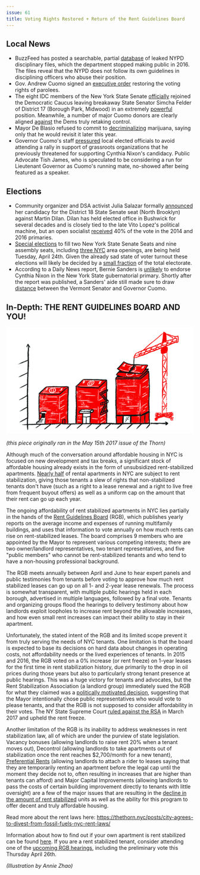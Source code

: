 ```yaml
---
issue: 61
title: Voting Rights Restored + Return of the Rent Guidelines Board
---
```


## Local News
-   BuzzFeed has posted a searchable, partial [database](https://www.buzzfeed.com/kendalltaggart/nypd-police-misconduct-database-explainer?utm_term=.dnvMgo2POy#.cum7WYQXyB) of leaked NYPD disciplinary files, which the department stopped making public in 2016. The files reveal that the NYPD does not follow its own guidelines in disciplining officers who abuse their position.
-   Gov. Andrew Cuomo signed an [executive order](http://www.nydailynews.com/new-york/cuomo-announces-executive-order-parolees-vote-article-1.3941028) restoring the voting rights of parolees.
-   The eight IDC members of the New York State Senate [officially](https://www.politico.com/states/new-york/albany/story/2018/04/16/after-7-year-schism-idc-officially-rejoins-mainline-democrats-366877) rejoined the Democratic Caucus leaving breakaway State Senator Simcha Felder of District 17 (Borough Park, Midwood) in an extremely [powerful](https://cityandstateny.com/articles/politics/news-politics/simcha-felder-andrew-cuomo-hasnt-talked-reuniting-state-senate.html) position. Meanwhile, a number of major Cuomo donors are clearly aligned [against](http://www.gothamgazette.com/state/7624-major-cuomo-supporters-don-t-want-a-democratic-state-senate?mc_cid=503b201c80&mc_eid=1a9d72cbc4) the Dems truly retaking control.
-   Mayor De Blasio refused to commit to [decriminalizing](http://www.nydailynews.com/news/politics/mayor-de-blasio-not-convinced-legalizing-marijuana-article-1.3945677) marijuana, saying only that he would revisit it later this year.
-   Governor Cuomo's staff [pressured](https://www.nytimes.com/2018/04/19/nyregion/cuomo-rally-nixon-wfp-election.html) local elected officials to avoid attending a rally in support of grassroots organizations that he previously threatened for supporting Cynthia Nixon's candidacy. Public Advocate Tish James, who is speculated to be considering a run for Lieutenant Governor as Cuomo's running mate, no-showed after being featured as a speaker.

## Elections
-   Community organizer and DSA activist Julia Salazar formally [announced](http://www.brooklyneagle.com/articles/2018/4/17/salazar-challenge-dilan-democratic-primary) her candidacy for the District 18 State Senate seat (North Brooklyn) against Martin Dilan. Dilan has held elected office in Bushwick for several decades and is closely tied to the late Vito Lopez's political machine, but an open socialist [received](https://ballotpedia.org/Debbie_Medina) 40% of the vote in the 2014 and 2016 primaries.
-   [Special elections](https://ballotpedia.org/New_York_state_legislative_special_elections,_2018) to fill two New York State Senate Seats and nine assembly seats, including [three NYC](http://www.gothamgazette.com/state/7483-the-11-special-elections-set-for-april-24) area openings, are being held Tuesday, April 24th. Given the already sad state of voter turnout these elections will likely be decided by a [small fraction](https://citylimits.org/2018/04/18/a-mere-handful-of-voters-likely-to-decide-who-represents-125000-bronxites-in-albany/) of the total electorate.
-   According to a Daily News report, Bernie Sanders is [unlikely](http://www.nydailynews.com/news/politics/lovett-cynthia-nixon-bernie-sanders-backing-article-1.3936141) to endorse Cynthia Nixon in the New York State gubernatorial primary. Shortly after the report was published, a Sanders' aide still made sure to draw [distance](http://www.nydailynews.com/news/politics/bernie-sanders-adviser-pol-not-lock-step-cuomo-article-1.3937002) between the Vermont Senator and Governor Cuomo.

## In-Depth: THE RENT GUIDELINES BOARD AND YOU!
!["Divestment"](https://raw.githubusercontent.com/nycdsa/the-thorn/master/src/images/thorn_rentguidelinesboard_04.jpg)

*(this piece originally ran in the May 15th 2017 issue of the Thorn)*

Although much of the conversation around affordable housing in NYC is focused on new development and tax breaks, a significant stock of affordable housing already exists in the form of unsubsidized rent-stabilized apartments. [Nearly half](http://furmancenter.org/thestoop/entry/report-the-challenge-of-rising-rents) of rental apartments in NYC are subject to rent stabilization, giving those tenants a slew of rights that non-stabilized tenants don't have (such as a right to a lease renewal and a right to live free from frequent buyout offers) as well as a uniform cap on the amount that their rent can go up each year.

The ongoing affordability of rent stabilized apartments in NYC lies partially in the hands of the [Rent Guidelines Board](http://www1.nyc.gov/site/rentguidelinesboard/about/about.page) (RGB), which publishes yearly reports on the average income and expenses of running multifamily buildings, and uses that information to vote annually on how much rents can rise on rent-stabilized leases. The board comprises 9 members who are appointed by the Mayor to represent various competing interests; there are two owner/landlord representatives, two tenant representatives, and five "public members" who cannot be rent-stabilized tenants and who tend to have a non-housing professional background.

The RGB meets annually between April and June to hear expert panels and public testimonies from tenants before voting to approve how much rent stabilized leases can go up on all 1- and 2-year lease renewals. The process is somewhat transparent, with multiple public hearings held in each borough, advertised in multiple languages, followed by a final vote. Tenants and organizing groups flood the hearings to delivery testimony about how landlords exploit loopholes to increase rent beyond the allowable increases, and how even small rent increases can impact their ability to stay in their apartment.

Unfortunately, the stated intent of the RGB and its limited scope prevent it from truly serving the needs of NYC tenants. One limitation is that the board is expected to base its decisions on hard data about changes in operating costs, not affordability needs or the lived experiences of tenants. In 2015 and 2016, the RGB voted on a 0% increase (or rent freeze) on 1-year leases for the first time in rent stabilization history, due primarily to the drop in oil prices during those years but also to particularly strong tenant presence at public hearings. This was a huge victory for tenants and advocates, but the Rent Stabilization Association (a landlord group) immediately sued the RGB for what they claimed was a [politically motivated decision](https://www.nytimes.com/2016/06/28/nyregion/for-the-second-year-rents-in-some-stabilized-apartments-in-new-york-city-will-not-increase.html?_r=0), suggesting that the Mayor intentionally chose public representatives who would vote to please tenants, and that the RGB is not supposed to consider affordability in their votes. The NY State Supreme Court [ruled against the RSA](https://therealdeal.com/2017/03/28/judge-upholds-rent-freeze-challenged-by-landlord-group/) in March 2017 and upheld the rent freeze.

Another limitation of the RGB is its inability to address weaknesses in rent stabilization law, all of which are under the purview of state legislation. Vacancy bonuses (allowing landlords to raise rent 20% when a tenant moves out), Decontrol (allowing landlords to take apartments out of stabilization once the rent reaches $2,700/month for a new tenant), [Preferential Rents](https://therealdeal.com/2017/04/25/new-york-landlords-exploit-loophole-to-hike-rents-despite-freeze/) (allowing landlords to attach a rider to leases saying that they are temporarily renting an apartment before the legal cap until the moment they decide not to, often resulting in increases that are higher than tenants can afford) and Major Capital Improvements (allowing landlords to pass the costs of certain building improvement directly to tenants with little oversight) are a few of the major issues that are resulting in the [decline in the amount of rent stabilized](https://therealdeal.com/2015/07/16/heres-a-look-at-just-how-many-rent-stabilized-pads-nyc-lost-since-2007/) units as well as the ability for this program to offer decent and truly affordable housing.

Read more about the rent laws here: <https://thethorn.nyc/posts/city-agrees-to-divest-from-fossil-fuels-nyc-rent-laws/>

Information about how to find out if your own apartment is rent stabilized can be found [here](http://www.nycrgb.org/html/resources/faq/rentstab.html). If you are a rent stabilized tenant, consider attending one of the [upcoming RGB hearings](https://www1.nyc.gov/site/rentguidelinesboard/meetings/2018-meetings.page), including the preliminary vote this Thursday April 26th.

*(Illustration by Annie Zhao)*
